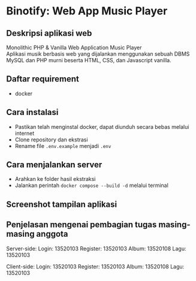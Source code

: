 # Binotify: Web App Music Player

## Deskripsi aplikasi web

Monolithic PHP & Vanilla Web Application Music Player <br>
Aplikasi musik berbasis web yang dijalankan menggunakan sebuah DBMS MySQL dan PHP murni beserta HTML, CSS, dan Javascript vanilla.

## Daftar requirement

-   docker

## Cara instalasi

-   Pastikan telah menginstal docker, dapat diunduh secara bebas melalui internet
-   Clone repository dan ekstrasi
-   Rename file `.env.example` menjadi `.env`

## Cara menjalankan server

-   Arahkan ke folder hasil ekstraksi
-   Jalankan perintah `docker compose --build -d` melalui terminal

## Screenshot tampilan aplikasi

## Penjelasan mengenai pembagian tugas masing-masing anggota

Server-side:
Login: 13520103
Register: 13520103
Album: 13520108
Lagu: 13520103

Client-side:
Login: 13520103
Register: 13520103
Album: 13520108
Lagu: 13520103

